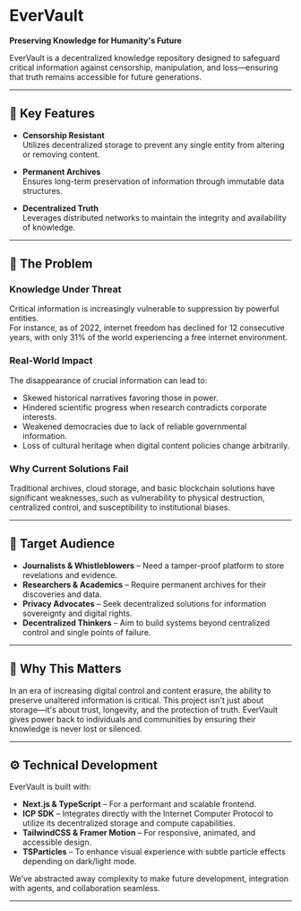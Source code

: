 # EverVault

**Preserving Knowledge for Humanity's Future**

EverVault is a decentralized knowledge repository designed to safeguard critical information against censorship, manipulation, and loss—ensuring that truth remains accessible for future generations.

---

## 🌱 Key Features

- **Censorship Resistant**  
  Utilizes decentralized storage to prevent any single entity from altering or removing content.

- **Permanent Archives**  
  Ensures long-term preservation of information through immutable data structures.

- **Decentralized Truth**  
  Leverages distributed networks to maintain the integrity and availability of knowledge.

---

## 🧠 The Problem

### Knowledge Under Threat

Critical information is increasingly vulnerable to suppression by powerful entities.  
For instance, as of 2022, internet freedom has declined for 12 consecutive years, with only 31% of the world experiencing a free internet environment.

### Real-World Impact

The disappearance of crucial information can lead to:

- Skewed historical narratives favoring those in power.
- Hindered scientific progress when research contradicts corporate interests.
- Weakened democracies due to lack of reliable governmental information.
- Loss of cultural heritage when digital content policies change arbitrarily.

### Why Current Solutions Fail

Traditional archives, cloud storage, and basic blockchain solutions have significant weaknesses, such as vulnerability to physical destruction, centralized control, and susceptibility to institutional biases.

---

## 🎯 Target Audience

- **Journalists & Whistleblowers** – Need a tamper-proof platform to store revelations and evidence.
- **Researchers & Academics** – Require permanent archives for their discoveries and data.
- **Privacy Advocates** – Seek decentralized solutions for information sovereignty and digital rights.
- **Decentralized Thinkers** – Aim to build systems beyond centralized control and single points of failure.

---

## 🚀 Why This Matters

In an era of increasing digital control and content erasure, the ability to preserve unaltered information is critical. This project isn't just about storage—it's about trust, longevity, and the protection of truth. EverVault gives power back to individuals and communities by ensuring their knowledge is never lost or silenced.

---

## ⚙️ Technical Development

EverVault is built with:

- **Next.js & TypeScript** – For a performant and scalable frontend.
- **ICP SDK** – Integrates directly with the Internet Computer Protocol to utilize its decentralized storage and compute capabilities.
- **TailwindCSS & Framer Motion** – For responsive, animated, and accessible design.
- **TSParticles** – To enhance visual experience with subtle particle effects depending on dark/light mode.

We’ve abstracted away complexity to make future development, integration with agents, and collaboration seamless.

---
